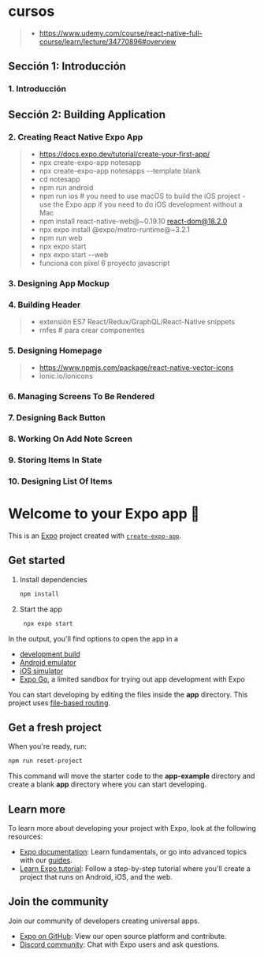 
# cursos
>- https://www.udemy.com/course/react-native-full-course/learn/lecture/34770896#overview

## Sección 1: Introducción

### 1. Introducción

## Sección 2: Building Application

### 2. Creating React Native Expo App
>- https://docs.expo.dev/tutorial/create-your-first-app/
>- npx create-expo-app notesapp
>- npx create-expo-app notesapps --template blank 
>- cd notesapp
>- npm run android
>- npm run ios # you need to use macOS to build the iOS project - use the Expo app if you need to do iOS development without a Mac
>- npm install react-native-web@~0.19.10 react-dom@18.2.0 
>- npx expo install @expo/metro-runtime@~3.2.1
>- npm run web
>- npx expo start
>- npx expo start --web
>- funciona con pixel 6 proyecto javascript

### 3. Designing App Mockup

### 4. Building Header
>- extensión ES7 React/Redux/GraphQL/React-Native snippets
>- rnfes # para crear componentes

### 5. Designing Homepage
>- https://www.npmjs.com/package/react-native-vector-icons
>- ionic.io/ionicons

### 6. Managing Screens To Be Rendered

### 7. Designing Back Button

### 8. Working On Add Note Screen

### 9. Storing Items In State

### 10. Designing List Of Items

# Welcome to your Expo app 👋

This is an [Expo](https://expo.dev) project created with [`create-expo-app`](https://www.npmjs.com/package/create-expo-app).

## Get started

1. Install dependencies

   ```bash
   npm install
   ```

2. Start the app

   ```bash
    npx expo start
   ```

In the output, you'll find options to open the app in a

- [development build](https://docs.expo.dev/develop/development-builds/introduction/)
- [Android emulator](https://docs.expo.dev/workflow/android-studio-emulator/)
- [iOS simulator](https://docs.expo.dev/workflow/ios-simulator/)
- [Expo Go](https://expo.dev/go), a limited sandbox for trying out app development with Expo

You can start developing by editing the files inside the **app** directory. This project uses [file-based routing](https://docs.expo.dev/router/introduction).

## Get a fresh project

When you're ready, run:

```bash
npm run reset-project
```

This command will move the starter code to the **app-example** directory and create a blank **app** directory where you can start developing.

## Learn more

To learn more about developing your project with Expo, look at the following resources:

- [Expo documentation](https://docs.expo.dev/): Learn fundamentals, or go into advanced topics with our [guides](https://docs.expo.dev/guides).
- [Learn Expo tutorial](https://docs.expo.dev/tutorial/introduction/): Follow a step-by-step tutorial where you'll create a project that runs on Android, iOS, and the web.

## Join the community

Join our community of developers creating universal apps.

- [Expo on GitHub](https://github.com/expo/expo): View our open source platform and contribute.
- [Discord community](https://chat.expo.dev): Chat with Expo users and ask questions.
